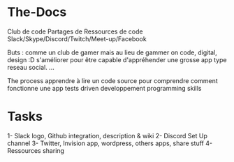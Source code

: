 # The-Docs

Club de code
Partages de Ressources de code 
Slack/Skype/Discord/Twitch/Meet-up/Facebook

Buts :
comme un club de gamer mais au lieu de gammer on code, digital, design :D 
s'améliorer pour être capable d'appréhender une grosse app type reseau social. 
...

The process
apprendre à lire un code source pour comprendre comment fonctionne une app
tests driven developpement
programming skills


# Tasks

1- Slack logo, Github integration, description & wiki
2- Discord Set Up channel
3- Twitter, Invision app, wordpress, others apps, share stuff
4- Ressources sharing
